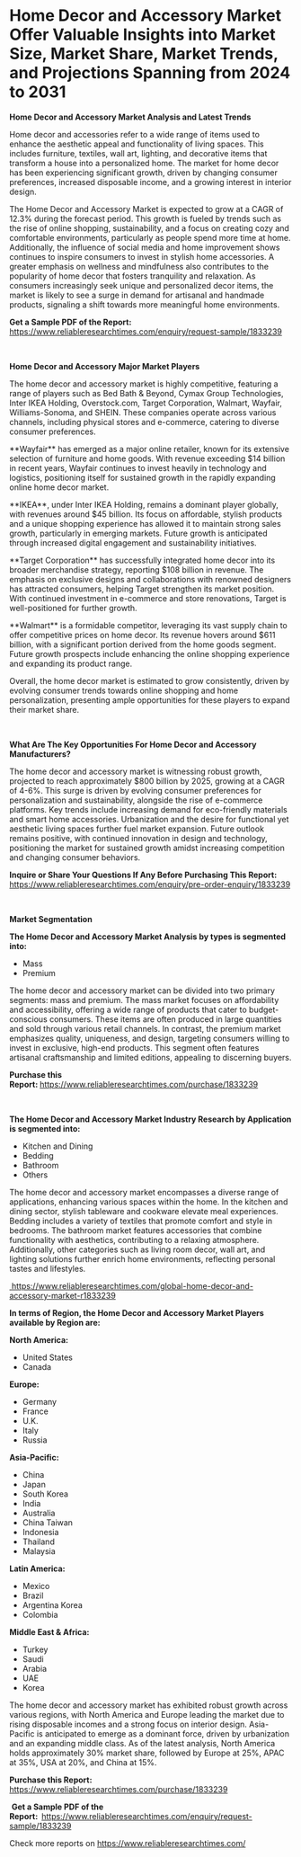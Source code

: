 <p><h1>Home Decor and Accessory Market Offer Valuable Insights into Market Size, Market Share, Market Trends, and Projections Spanning from 2024 to 2031</h1></p><p><strong>Home Decor and Accessory Market Analysis and Latest Trends</strong></p>
<p><p>Home decor and accessories refer to a wide range of items used to enhance the aesthetic appeal and functionality of living spaces. This includes furniture, textiles, wall art, lighting, and decorative items that transform a house into a personalized home. The market for home decor has been experiencing significant growth, driven by changing consumer preferences, increased disposable income, and a growing interest in interior design.</p><p>The Home Decor and Accessory Market is expected to grow at a CAGR of 12.3% during the forecast period. This growth is fueled by trends such as the rise of online shopping, sustainability, and a focus on creating cozy and comfortable environments, particularly as people spend more time at home. Additionally, the influence of social media and home improvement shows continues to inspire consumers to invest in stylish home accessories. A greater emphasis on wellness and mindfulness also contributes to the popularity of home decor that fosters tranquility and relaxation. As consumers increasingly seek unique and personalized decor items, the market is likely to see a surge in demand for artisanal and handmade products, signaling a shift towards more meaningful home environments.</p></p>
<p><strong>Get a Sample PDF of the Report:&nbsp;</strong> <a href="https://www.reliableresearchtimes.com/enquiry/request-sample/1833239?utm_campaign=2006&utm_medium=2&utm_source=Github&utm_content=ia&utm_term=01012025&utm_id=home-decor-and-accessory">https://www.reliableresearchtimes.com/enquiry/request-sample/1833239</a></p>
<p>&nbsp;</p>
<p><strong>Home Decor and Accessory Major Market Players</strong></p>
<p><p>The home decor and accessory market is highly competitive, featuring a range of players such as Bed Bath & Beyond, Cymax Group Technologies, Inter IKEA Holding, Overstock.com, Target Corporation, Walmart, Wayfair, Williams-Sonoma, and SHEIN. These companies operate across various channels, including physical stores and e-commerce, catering to diverse consumer preferences.</p><p>**Wayfair** has emerged as a major online retailer, known for its extensive selection of furniture and home goods. With revenue exceeding $14 billion in recent years, Wayfair continues to invest heavily in technology and logistics, positioning itself for sustained growth in the rapidly expanding online home decor market.</p><p>**IKEA**, under Inter IKEA Holding, remains a dominant player globally, with revenues around $45 billion. Its focus on affordable, stylish products and a unique shopping experience has allowed it to maintain strong sales growth, particularly in emerging markets. Future growth is anticipated through increased digital engagement and sustainability initiatives.</p><p>**Target Corporation** has successfully integrated home decor into its broader merchandise strategy, reporting $108 billion in revenue. The emphasis on exclusive designs and collaborations with renowned designers has attracted consumers, helping Target strengthen its market position. With continued investment in e-commerce and store renovations, Target is well-positioned for further growth.</p><p>**Walmart** is a formidable competitor, leveraging its vast supply chain to offer competitive prices on home decor. Its revenue hovers around $611 billion, with a significant portion derived from the home goods segment. Future growth prospects include enhancing the online shopping experience and expanding its product range.</p><p>Overall, the home decor market is estimated to grow consistently, driven by evolving consumer trends towards online shopping and home personalization, presenting ample opportunities for these players to expand their market share.</p></p>
<p>&nbsp;</p>
<p><strong>What Are The Key Opportunities For Home Decor and Accessory Manufacturers?</strong></p>
<p><p>The home decor and accessory market is witnessing robust growth, projected to reach approximately $800 billion by 2025, growing at a CAGR of 4-6%. This surge is driven by evolving consumer preferences for personalization and sustainability, alongside the rise of e-commerce platforms. Key trends include increasing demand for eco-friendly materials and smart home accessories. Urbanization and the desire for functional yet aesthetic living spaces further fuel market expansion. Future outlook remains positive, with continued innovation in design and technology, positioning the market for sustained growth amidst increasing competition and changing consumer behaviors.</p></p>
<p><strong>Inquire or Share Your Questions If Any Before Purchasing This Report:</strong> <a href="https://www.reliableresearchtimes.com/enquiry/pre-order-enquiry/1833239?utm_campaign=2006&utm_medium=2&utm_source=Github&utm_content=ia&utm_term=01012025&utm_id=home-decor-and-accessory">https://www.reliableresearchtimes.com/enquiry/pre-order-enquiry/1833239</a></p>
<p>&nbsp;</p>
<p><strong>Market Segmentation</strong></p>
<p><strong>The Home Decor and Accessory Market Analysis by types is segmented into:</strong></p>
<p><ul><li>Mass</li><li>Premium</li></ul></p>
<p><p>The home decor and accessory market can be divided into two primary segments: mass and premium. The mass market focuses on affordability and accessibility, offering a wide range of products that cater to budget-conscious consumers. These items are often produced in large quantities and sold through various retail channels. In contrast, the premium market emphasizes quality, uniqueness, and design, targeting consumers willing to invest in exclusive, high-end products. This segment often features artisanal craftsmanship and limited editions, appealing to discerning buyers.</p></p>
<p><strong>Purchase this Report:&nbsp;</strong><a href="https://www.reliableresearchtimes.com/purchase/1833239?utm_campaign=2006&utm_medium=2&utm_source=Github&utm_content=ia&utm_term=01012025&utm_id=home-decor-and-accessory">https://www.reliableresearchtimes.com/purchase/1833239</a></p>
<p>&nbsp;</p>
<p><strong>The Home Decor and Accessory Market Industry Research by Application is segmented into:</strong></p>
<p><ul><li>Kitchen and Dining</li><li>Bedding</li><li>Bathroom</li><li>Others</li></ul></p>
<p><p>The home decor and accessory market encompasses a diverse range of applications, enhancing various spaces within the home. In the kitchen and dining sector, stylish tableware and cookware elevate meal experiences. Bedding includes a variety of textiles that promote comfort and style in bedrooms. The bathroom market features accessories that combine functionality with aesthetics, contributing to a relaxing atmosphere. Additionally, other categories such as living room decor, wall art, and lighting solutions further enrich home environments, reflecting personal tastes and lifestyles.</p></p>
<p><a href="https://www.reliableresearchtimes.com/global-home-decor-and-accessory-market-r1833239?utm_campaign=2006&utm_medium=2&utm_source=Github&utm_content=ia&utm_term=01012025&utm_id=home-decor-and-accessory">&nbsp;https://www.reliableresearchtimes.com/global-home-decor-and-accessory-market-r1833239</a></p>
<p><strong>In terms of Region, the Home Decor and Accessory Market Players available by Region are:</strong></p>
<p>
    <p> <strong> North America: </strong>
        <ul>
            <li>United States</li>
            <li>Canada</li>
        </ul>
        </p> 
    <p> <strong> Europe: </strong>
        <ul>
            <li>Germany</li>
            <li>France</li>
            <li>U.K.</li>
            <li>Italy</li>
            <li>Russia</li>
        </ul>
        </p> 
    <p> <strong> Asia-Pacific: </strong>
        <ul>
            <li>China</li>
            <li>Japan</li>
            <li>South Korea</li>
            <li>India</li>
            <li>Australia</li>
            <li>China Taiwan</li>
            <li>Indonesia</li>
            <li>Thailand</li>
            <li>Malaysia</li>
        </ul>
        </p> 
    <p> <strong> Latin America: </strong>
        <ul>
            <li>Mexico</li>
            <li>Brazil</li>
            <li>Argentina Korea</li>
            <li>Colombia</li>
        </ul>
        </p> 
    <p> <strong> Middle East & Africa: </strong>
        <ul>
            <li>Turkey</li>
            <li>Saudi</li>
            <li>Arabia</li>
            <li>UAE</li>
            <li>Korea</li>
        </ul>
    </p>
    </p>
<p><p>The home decor and accessory market has exhibited robust growth across various regions, with North America and Europe leading the market due to rising disposable incomes and a strong focus on interior design. Asia-Pacific is anticipated to emerge as a dominant force, driven by urbanization and an expanding middle class. As of the latest analysis, North America holds approximately 30% market share, followed by Europe at 25%, APAC at 35%, USA at 20%, and China at 15%.</p></p>
<p><strong>Purchase this Report: </strong><a href="https://www.reliableresearchtimes.com/purchase/1833239?utm_campaign=2006&utm_medium=2&utm_source=Github&utm_content=ia&utm_term=01012025&utm_id=home-decor-and-accessory">https://www.reliableresearchtimes.com/purchase/1833239</a></p>
<p>&nbsp;<strong>Get a Sample PDF of the Report:&nbsp;&nbsp;</strong><a href="https://www.reliableresearchtimes.com/enquiry/request-sample/1833239?utm_campaign=2006&utm_medium=2&utm_source=Github&utm_content=ia&utm_term=01012025&utm_id=home-decor-and-accessory">https://www.reliableresearchtimes.com/enquiry/request-sample/1833239</a></p>
<p><strong></strong></p>
<p>Check more reports on <a href="https://www.reliableresearchtimes.com/?utm_campaign=2006&utm_medium=2&utm_source=Github&utm_content=ia&utm_term=01012025&utm_id=home-decor-and-accessory">https://www.reliableresearchtimes.com/</a></p>